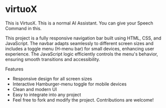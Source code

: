 # virtuoX
This is VirtuoX. This is a normal AI Assistant. You can give your Speech Command in this.

This project is a fully responsive navigation bar built using HTML, CSS, and JavaScript. The navbar adapts seamlessly to different screen sizes and includes a toggle menu (H-menu bar) for small devices, enhancing user experience. The JavaScript logic efficiently controls the menu's behavior, ensuring smooth transitions and accessibility.

Features
* Responsive design for all screen sizes
* Interactive Hamburger-menu toggle for mobile devices
* Clean and modern UI
* Easy to integrate into any project
* Feel free to fork and modify the project. Contributions are welcome!

